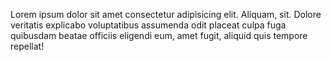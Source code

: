 <p>Lorem ipsum dolor sit amet consectetur adipisicing elit. Aliquam, sit. Dolore veritatis explicabo voluptatibus assumenda odit placeat culpa fuga quibusdam beatae officiis eligendi eum, amet fugit, aliquid quis tempore repellat!</p>